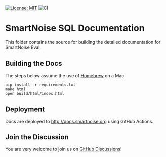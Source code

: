 [![License: MIT](https://img.shields.io/badge/License-MIT-yellow.svg)](https://opensource.org/licenses/MIT)
![CI](https://github.com/opendp/opendp-documentation/actions/workflows/main.yml/badge.svg)

# SmartNoise SQL Documentation

This folder contains the source for building the detailed documentation for SmartNoise Eval.

## Building the Docs

The steps below assume the use of [Homebrew] on a Mac.

[Homebrew]: https://brew.sh

```shell
pip install -r requirements.txt
make html
open build/html/index.html
```

## Deployment

Docs are deployed to http://docs.smartnoise.org using GitHub Actions.


## Join the Discussion

You are very welcome to join us on [GitHub Discussions][]!

[GitHub Discussions]: https://github.com/opendp/opendp/discussions
